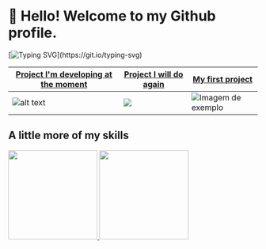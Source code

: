 # 👋 Hello! Welcome to my Github profile.

[![Typing SVG](https://readme-typing-svg.herokuapp.com?font=Fira+Code&pause=500&width=435&lines=My+name+is+Anderson;and+my+nickname+is+%22Dr+robo%22!)](https://git.io/typing-svg)

| [Project I'm developing at the moment](https://github.com/AndersonPull/DrRobo.Init) | [Project I will do again](https://github.com/AndersonPull/portfolio-anderson) | [My first project](https://github.com/AndersonPull/ProjetoVagas) |
| --- | --- | --- |
|![alt text](https://github.com/AndersonPull/DrRobo.Init/blob/main/Resources/ImgsBanners/mockup.png)|![](https://raw.githubusercontent.com/AndersonPull/portfolio-anderson/main/Portfolio/.imagesREADME/Captura%20de%20Tela%202022-09-20%20às%2021.49.42.png)|![Imagem de exemplo](https://github.com/AndersonSmaug/ProjetoVagas/blob/master/ProjetoVagas/ProjetoVagas/ProjetoVagas.Android/Resources/drawable/Painel.png)|

## A little more of my skills 
<div>
<a href="https://github.com/AndersonPull">
<img height="180em" src="https://github-readme-stats.vercel.app/api/top-langs/?username=AndersonPull&layout=compact&langs_count=7&theme=dracula"/>
<img height="180em" src="https://github-readme-stats.vercel.app/api?username=AndersonPull&show_icons=true&theme=dracula&include_all_commits=true&count_private=true"/>
</div>
